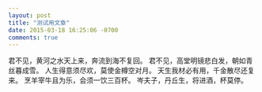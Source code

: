 ```yaml
---
layout: post
title: "测试用文章"
date: 2015-03-18 16:25:06 -0700
comments: true
---
```


君不见，黄河之水天上来，奔流到海不复回。 
君不见，高堂明镜悲白发，朝如青丝暮成雪。 
人生得意须尽欢，莫使金樽空对月。 
天生我材必有用，千金散尽还复来。 
烹羊宰牛且为乐，会须一饮三百杯。 
岑夫子，丹丘生，将进酒，杯莫停。
